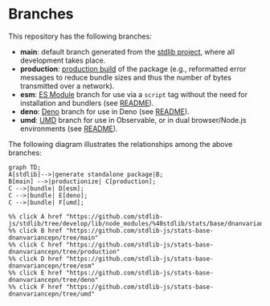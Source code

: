 <!--

@license Apache-2.0

Copyright (c) 2022 The Stdlib Authors.

Licensed under the Apache License, Version 2.0 (the "License");
you may not use this file except in compliance with the License.
You may obtain a copy of the License at

    http://www.apache.org/licenses/LICENSE-2.0

Unless required by applicable law or agreed to in writing, software
distributed under the License is distributed on an "AS IS" BASIS,
WITHOUT WARRANTIES OR CONDITIONS OF ANY KIND, either express or implied.
See the License for the specific language governing permissions and
limitations under the License.

-->

# Branches

This repository has the following branches:

-   **main**: default branch generated from the [stdlib project][stdlib-url], where all development takes place.
-   **production**: [production build][production-url] of the package (e.g., reformatted error messages to reduce bundle sizes and thus the number of bytes transmitted over a network).
-   **esm**: [ES Module][esm-url] branch for use via a `script` tag without the need for installation and bundlers (see [README][esm-readme]).
-   **deno**: [Deno][deno-url] branch for use in Deno (see [README][deno-readme]).
-   **umd**: [UMD][umd-url] branch for use in Observable, or in dual browser/Node.js environments (see [README][umd-readme]).

The following diagram illustrates the relationships among the above branches:

```mermaid
graph TD;
A[stdlib]-->|generate standalone package|B;
B[main] -->|productionize| C[production];
C -->|bundle| D[esm];
C -->|bundle| E[deno];
C -->|bundle| F[umd];

%% click A href "https://github.com/stdlib-js/stdlib/tree/develop/lib/node_modules/%40stdlib/stats/base/dnanvariancepn"
%% click B href "https://github.com/stdlib-js/stats-base-dnanvariancepn/tree/main"
%% click C href "https://github.com/stdlib-js/stats-base-dnanvariancepn/tree/production"
%% click D href "https://github.com/stdlib-js/stats-base-dnanvariancepn/tree/esm"
%% click E href "https://github.com/stdlib-js/stats-base-dnanvariancepn/tree/deno"
%% click F href "https://github.com/stdlib-js/stats-base-dnanvariancepn/tree/umd"
```

[stdlib-url]: https://github.com/stdlib-js/stdlib/tree/develop/lib/node_modules/%40stdlib/stats/base/dnanvariancepn
[production-url]: https://github.com/stdlib-js/stats-base-dnanvariancepn/tree/production
[deno-url]: https://github.com/stdlib-js/stats-base-dnanvariancepn/tree/deno
[deno-readme]: https://github.com/stdlib-js/stats-base-dnanvariancepn/blob/deno/README.md
[umd-url]: https://github.com/stdlib-js/stats-base-dnanvariancepn/tree/umd
[umd-readme]: https://github.com/stdlib-js/stats-base-dnanvariancepn/blob/umd/README.md
[esm-url]: https://github.com/stdlib-js/stats-base-dnanvariancepn/tree/esm
[esm-readme]: https://github.com/stdlib-js/stats-base-dnanvariancepn/blob/esm/README.md